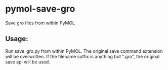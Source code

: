 # pymol-save-gro
Save gro files from within PyMOL

## Usage:
Run save_gro.py from within PyMOL.
The original save command extension will be overwritten.
If the filename suffix is anything but ".gro", the original save api will be used.
